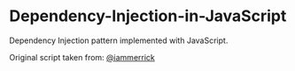 Dependency-Injection-in-JavaScript
==================================

Dependency Injection pattern implemented with JavaScript.

Original script taken from: [@iammerrick](http://merrickchristensen.com/articles/javascript-dependency-injection.html)
